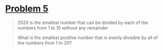 # [Problem 5](https://projecteuler.net/problem=5)

>2520 is the smallest number that can be divided by each of the numbers from 1 to 10 without any remainder

>What is the smallest positive number that is evenly divisible by all of the numbers from 1 to 20?
